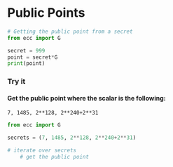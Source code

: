 
# Public Points


```python
# Getting the public point from a secret
from ecc import G

secret = 999
point = secret*G
print(point)
```

### Try it

#### Get the public point where the scalar is the following:
```
7, 1485, 2**128, 2**240+2**31
```


```python
from ecc import G

secrets = (7, 1485, 2**128, 2**240+2**31)

# iterate over secrets
    # get the public point
```

